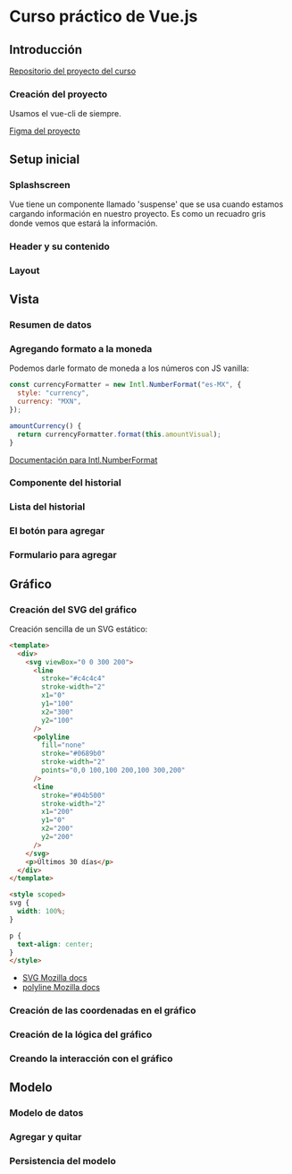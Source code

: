 # Curso práctico de Vue.js

## Introducción

[Repositorio del proyecto del curso](https://github.com/platzi/practico-vue)

### Creación del proyecto

Usamos el vue-cli de siempre.

[Figma del proyecto](https://www.figma.com/file/P3EL4J17QtATlH1lqYryfG/Personal-CashFlow?node-id=0%3A1)

## Setup inicial

### Splashscreen

Vue tiene un componente llamado 'suspense' que se usa cuando estamos cargando información en nuestro proyecto. Es como un recuadro gris donde vemos que estará la información.

### Header y su contenido

### Layout

## Vista

### Resumen de datos

### Agregando formato a la moneda

Podemos darle formato de moneda a los números con JS vanilla:

```javascript
const currencyFormatter = new Intl.NumberFormat("es-MX", {
  style: "currency",
  currency: "MXN",
});

amountCurrency() {
  return currencyFormatter.format(this.amountVisual);
}
```

[Documentación para Intl.NumberFormat](https://developer.mozilla.org/es/docs/Web/JavaScript/Reference/Global_Objects/Intl/NumberFormat)

### Componente del historial

### Lista del historial

### El botón para agregar

### Formulario para agregar

## Gráfico

### Creación del SVG del gráfico

Creación sencilla de un SVG estático:

```html
<template>
  <div>
    <svg viewBox="0 0 300 200">
      <line
        stroke="#c4c4c4"
        stroke-width="2"
        x1="0"
        y1="100"
        x2="300"
        y2="100"
      />
      <polyline
        fill="none"
        stroke="#0689b0"
        stroke-width="2"
        points="0,0 100,100 200,100 300,200"
      />
      <line
        stroke="#04b500"
        stroke-width="2"
        x1="200"
        y1="0"
        x2="200"
        y2="200"
      />
    </svg>
    <p>Últimos 30 días</p>
  </div>
</template>

<style scoped>
svg {
  width: 100%;
}

p {
  text-align: center;
}
</style>
```

- [SVG Mozilla docs](https://developer.mozilla.org/es/docs/Web/SVG)
- [polyline Mozilla docs](https://developer.mozilla.org/en-US/docs/Web/SVG/Element/polyline)

### Creación de las coordenadas en el gráfico

### Creación de la lógica del gráfico

### Creando la interacción con el gráfico

## Modelo

### Modelo de datos

### Agregar y quitar

### Persistencia del modelo
